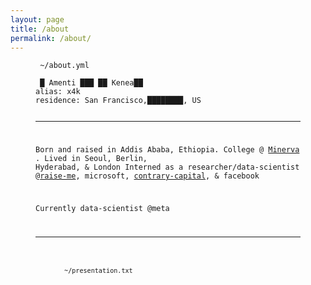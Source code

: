 ```yaml
---
layout: page
title: /about
permalink: /about/
---
```


<figure class="highlight"><pre><code class="language-yaml" data-lang="yaml"><span class="s"> ~/about.yml</span></code></pre></figure>

<figure class="highlight"><pre><code class="language-yaml" data-lang="yaml"><span class="na"></span><span class="pi"></span> <span class="s">█ Amenti ███ ██ Kenea██</span>
<span class="na">alias</span><span class="pi">:</span> <span class="s">x4k</span>
<span class="na">residence</span><span class="pi">:</span> <span class="s">San Francisco,████████, US</span>

----
Born and raised in Addis Ababa, Ethiopia. College @ [Minerva](https://www.minerva.edu) . Lived in Seoul, Berlin, Hyderabad, & London
Interned as a researcher/data-scientist @[raise-me](https://www.raise.me), microsoft, [contrary-capital](https://contrary.com), & facebook

Currently data-scientist @meta

----

<figure class="highlight"><pre><code class="language-yaml" data-lang="yaml"><span class="s"><br> ~/presentation.txt</span></code></pre></figure>
